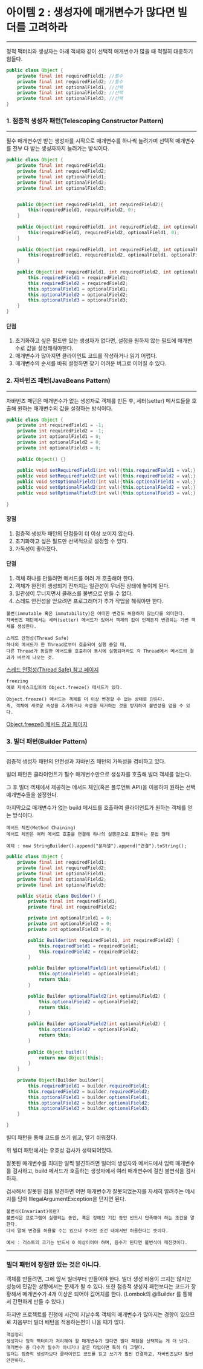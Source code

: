 # 아이템 2 : 생성자에 매개변수가 많다면 빌더를 고려하라
***
정적 팩터리와 생성자는 아래 객체와 같이 선택적 매개변수가 많을 때 적절히 대응하기 힘들다.
```java
public class Object {
	private final int requiredField1; //필수
	private final int requiredField2; //필수
	private final int optionalField1; //선택
	private final int optionalField2; //선택
	private final int optionalField3; //선택
}
```

###

### 1. 점층적 생성자 패턴(Telescoping Constructor Pattern)
***

필수 매개변수만 받는 생성자를 시작으로 매개변수를 하나씩 늘려가며 선택적 매개변수를 전부 다 받는 생성자까지 늘려가는 방식이다.



```java
public class Object {
	private final int requiredField1;
	private final int requiredField2;
	private final int optionalField1;
	private final int optionalField2;
	private final int optionalField3;


	public Object(int requiredField1, int requiredField2){
		this(requiredField1, requiredField2, 0);
	}
	
	public Object(int requiredField1, int requiredField2, int optionalField1){
		this(requiredField1, requiredField2, optionalField1, 0);
	}
	
	public Object(int requiredField1, int requiredField2, int optionalField1, int optionalField2){
		this(requiredField1, requiredField2, optionalField1, optionalField2, 0);
    }
	
	public Object(int requiredField1, int requiredField2, int optionalField1, int optionalField2, int optionalField3){
		this.requiredField1 = requiredField1;
		this.requiredField2 = requiredField2;
		this.optionalField1 = optionalField1;
		this.optionalField2 = optionalField2;
		this.optionalField3 = optionalField3;
    }
}
```

#### 단점
1. 초기화하고 싶은 필드만 있는 생성자가 없다면, 설정을 원하지 않는 필드에 매개변수로 값을 설정해줘야한다.
2. 매개변수가 많아지면 클라이언트 코드를 작성하거나 읽기 어렵다.
3. 매개변수의 순서를 바꿔 설정하면 찾기 어려운 버그로 이어질 수 있다.

###

### 2. 자바빈즈 패턴(JavaBeans Pattern)
***

자바빈즈 패턴은 매개변수가 없는 생성자로 객체를 만든 후, 세터(setter) 메서드들을 호출해 원하는 매개변수의 값을 설정하는 방식이다.

```java
public class Object {
	private int requiredField1 = -1; 
	private int requiredField2 = -1;
	private int optionalField1 = 0;
	private int optionalField2 = 0;
	private int optionalField3 = 0;
	
	public Object() {}
    
    public void setRequiredField1(int val){this.requiredField1 = val;}
    public void setRequiredField2(int val){this.requiredField2 = val;}
    public void setOptionalField1(int val){this.optionalField1 = val;}
    public void setOptionalField2(int val){this.optionalField2 = val;}
    public void setOptionalField3(int val){this.optionalField3 = val;}
	
}
```

#### 장점
1. 점층적 생성자 패턴의 단점들이 더 이상 보이지 않는다.
2. 초기화하고 싶은 필드만 선택적으로 설정할 수 있다.
3. 가독성이 좋아졌다.

#### 단점
1. 객체 하나를 만들려면 메서드를 여러 개 호출해야 한다.
2. 객체가 완전히 생성되기 전까지는 일관성이 무너진 상태에 놓이게 된다.
3. 일관성이 무너지면서 클래스를 불변으로 만들 수 없다. 
4. 스레드 안전성을 얻으려면 프로그래머가 추가 작업을 해줘야만 한다.

```
불변(immutable 혹은 immutability)은 어떠한 변경도 허용하지 않는다를 의미한다.
자바빈즈 패턴에서는 세터(setter) 메서드가 있어서 객체의 값이 언제든지 변경되는 가변 객체를 생성한다.
```


```
스레드 안전성(Thread Safe)
하나의 메서드가 한 Thread로부터 호출되어 실행 중일 때,
다른 Thread가 동일한 메서드를 호출하여 동시에 실행되더라도 각 Thread에서 메서드의 결과가 바르게 나오는 것.
```
[스레드 안정성(Thread Safe) 참고 페이지](https://velog.io/@cateto/Java-Thread-Safe란)


```
freezing
예로 자바스크립트의 Object.freeze() 메서드가 있다.

Object.freeze() 메서드는 객체를 더 이상 변경할 수 없는 상태로 만든다.
즉, 객체에 새로운 속성을 추가하거나 속성을 제거하는 것을 방지하여 불변성을 얻을 수 있다.
```
[Object.freeze() 메서드 참고 페이지](https://developer.mozilla.org/ko/docs/Web/JavaScript/Reference/Global_Objects/Object/freeze)



###

### 3. 빌더 패턴(Builder Pattern)
***

점층적 생성자 패턴의 안전성과 자바빈즈 패턴의 가독성을 겸비하고 있다.

빌더 패턴은 클라이언트가 필수 매개변수만으로 생성자를 호출해 빌더 객체를 얻는다.

그 후 빌더 객체에서 제공하는 메서드 체인(혹은 플루언트 API)을 이용하여 원하는 선택 매개변수들을 설정한다.

마지막으로 매개변수가 없는 build 메서드를 호출하여 클라이언트가 원하는 객체를 얻는 방식이다.

```
메서드 체인(Method Chaining)
메서드 체인은 여러 메서드 호출을 연결해 하나의 실행문으로 표현하는 문법 형태

예제 : new StringBuilder().append("문자열").append("연결").toString();
```


```java
public class Object {
	private final int requiredField1;
	private final int requiredField2;
	private final int optionalField1;
	private final int optionalField2;
	private final int optionalField3;

	public static class Builder() {
		private final int requiredField1;
		private final int requiredField2;

		private int optionalField1 = 0;
		private int optionalField2 = 0;
		private int optionalField3 = 0;

		public Builder(int requiredField1, int requiredField2) {
			this.requiredField1 = requiredField1;
			this.requiredField2 = requiredField2;
		}

		public Builder optionalField1(int optionalField1) {
			this.optionalField1 = optionalField1;
			return this;
		}

		public Builder optionalField2(int optionalField2) {
			this.optionalField2 = optionalField2;
			return this;
		}

		public Builder optionalField2(int optionalField2) {
			this.optionalField2 = optionalField2;
			return this;
		}
		
		public Object build(){
			return new Object(this);
        }
	}
	
	private Object(Builder builder){
		this.requiredField1 = builder.requiredField1;
		this.requiredField2 = builder.requiredField2;
		this.optionalField1 = builder.optionalField1;
		this.optionalField2 = builder.optionalField2;
		this.optionalField3 = builder.optionalField3;
    }

}
```

빌더 패턴을 통해 코드를 쓰기 쉽고, 알기 쉬워졌다.

위 빌더 패턴에서는 유효성 검사가 생략되어있다.

잘못된 매개변수를 최대한 일찍 발견하려면 빌더의 생성자와 메서드에서 입력 매개변수를 검사하고,
build 메서드가 호출하는 생성자에서 여러 매개변수에 걸친 불변식을 검사하자.

검사해서 잘못된 점을 발견하면 어떤 매개변수가 잘못되었는지를 자세히 알려주는 메시지를 담아 IllegalArgumentException을 던지면 된다.


```
불변식(Invariant)이란?
불변식은 프로그램이 실행되는 동안, 혹은 정해진 기간 동안 반드시 만족해야 하는 조건을 말한다.
다시 말해 변경을 허용할 수는 있으나 주어진 조건 내에서만 허용한다는 뜻이다.

예시 : 리스트의 크기는 반드시 0 이상이어야 하며, 음수가 된다면 불변식이 깨진것이다.
```

***

### 빌더 패턴에 장점만 있는 것은 아니다.

객체를 만들려면, 그에 앞서 빌더부터 만들어야 한다.
빌더 생성 비용이 크지는 않지만 성능에 민감한 상황에서는 문제가 될 수 있다.
또한 점층적 생성자 패턴보다는 코드가 장황해서 매개변수가 4개 이상은 되어야 값어치를 한다.
(Lombok의 @Builder 를 통해서 간편하게 만들 수 있다.)

하지만 프로젝트를 진행에 시간이 지날수록 객체의 매개변수가 많아지는 경향이 있으므로 처음부터 빌더 배턴을 적용하는편이 나을 때가 많다.

```
핵심정리
생성자나 정적 팩터리가 처리해야 할 매개변수가 많다면 빌더 패턴을 선택하는 게 더 낫다.
매개변수 중 다수가 필수가 아니거나 같은 타입이면 특히 더 그렇다.
빌더는 점층적 생성자보다 클라이언트 코드를 읽고 쓰기가 훨씬 간결하고, 자바빈즈보다 훨씬 안전하다.
```




